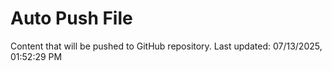 # Auto Push File

Content that will be pushed to GitHub repository.
Last updated: 07/13/2025, 01:52:29 PM